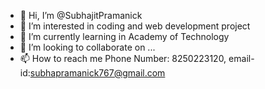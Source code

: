 - 👋 Hi, I’m @SubhajitPramanick
- 👀 I’m interested in coding and web development project
- 🌱 I’m currently learning in Academy of Technology
- 💞️ I’m looking to collaborate on ...
- 📫 How to reach me Phone Number: 8250223120, email-id:subhapramanick767@gmail.com

<!---
SubhajitPramanick/SubhajitPramanick is a ✨ special ✨ repository because its `README.md` (this file) appears on your GitHub profile.
You can click the Preview link to take a look at your changes.
--->
